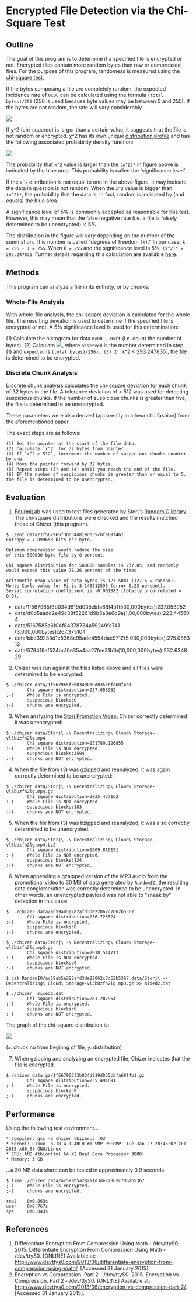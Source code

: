 # Encrypted File Detection via the Chi-Square Test

## Outline
The goal of this program is to determine if a specified file is encrypted or not. Encrypted files contain more random bytes than raw or compressed files. For the purpose of this program, randomess is measured using the [chi-square test](http://en.wikipedia.org/wiki/Chi-square_test).

If the bytes composing a file are completely random, the expected incidence rate of `0x00` can be calculated using the formula `(total bytes)/256` (256 is used because byte values may be between 0 and 255). If the bytes are not random, the rate will vary considerably.

![](http://upload.wikimedia.org/math/1/9/a/19a61a6c2844c76004d17666674c31df.png)

If χ^2 (chi-squared) is larger than a certain value, it suggests that the file is not random or encrypted. χ^2 has its own unique [distribution profile](http://en.wikipedia.org/wiki/Chi-squared_distribution) and has the following associated probability density function:

![](http://www.philender.com/courses/intro/notes3/xdist.gif)

The probability that `x^2` value is larger than the `(x^2)*` in figure above is indicated by the blue area. This probability is called the 'significance level'. 

If the `x^2` distribution is not equal to one in the above figure, it may indicate the data in question is not random. When the `x^2` value is bigger than `(x^2)*`, the probability that the data is, in fact, random is indicated by (and equals) the blue area.

A significance level of 5% is commonly accepted as reasonable for this test. However, this may mean that the false negative rate (i.e. a file is falsely determined to be unencrypted) is 5%.

The distribution in the figure will vary depending on the number of the summation. This number is called "degrees of freedom `(k)`." In our case, `k = 256 - 1 = 255`. When `k = 255` and the significance level is 5%, `(x^2)* = 293.247835`. Further details regarding this calculation are available [here](https://www.sist.ac.jp/~suganuma/cpp/2-bu/7-sho/C++/chi.txt).

## Methods
This program can analyze a file in its entirety, or by chunks:

### Whole-File Analysis

With whole-file analysis, the chi-square deviation is calculated for the whole file. The resulting deviation is used to determine if the specified file is encrypted or not. A 5% significance level is used for this determination:

   (1) Calculate the histogram for data `0x00 ~ 0xff` (i.e. count the number of bytes).
   (2) Calculate ![](http://upload.wikimedia.org/math/1/9/a/19a61a6c2844c76004d17666674c31df.png), where `observed` is the number determined in step (1) and `expected` is `(total bytes)/256).
   (3) If `x^2 < 293.247835`, the file is determined to be encrypted.

### Discrete Chunk Analysis

Discrete chunk analysis calculates the chi-square deviation for each chunk of 32 bytes in the file. A tolerance deviation of < 512 was used for detecting suspicious chunks. If the number of suspicious chunks is greater than five, the file is determined to be unencrypted.

These parameters were also derived (apparently in a heuristic fashion) from the [aforementioned paper](https://www.sist.ac.jp/~suganuma/cpp/2-bu/7-sho/C++/chi.txt).

The exact steps are as follows:

    (1) Set the pointer at the start of the file data.
    (2) Calculate `x^2` for 32 bytes from pointer.
    (3) If `x^2 > 512`, increment the number of suspecious chunks counter by one.
    (4) Move the pointer forward by 32 bytes.
    (5) Repeat steps (3) and (4) until you reach the end of the file.
    (6) IF the number of suspicious chunks is greater than or equal to 5, the file is determined to be unencrypted.

## Evaluation

1. [FourmiLab](http://www.fourmilab.ch/random/) was used to test files generated by Storj's [RandomIO library](https://github.com/Storj/RandomIO). The chi-square distributions were checked and the results matched those of Chizer (this program). 

```
$ ./ent data/1f567965f3b034d819d035cbfa68f4b1 
Entropy = 7.999658 bits per byte.

Optimum compression would reduce the size
of this 500000 byte file by 0 percent.

Chi square distribution for 500000 samples is 237.05, and randomly
would exceed this value 78.36 percent of the times.

Arithmetic mean value of data bytes is 127.5081 (127.5 = random).
Monte Carlo value for Pi is 3.148812595 (error 0.23 percent).
Serial correlation coefficient is -0.001882 (totally uncorrelated = 0.0).
```
* data/1f567965f3b034d819d035cbfa68f4b1(500,000bytes):237.053952
* data/d0d5aadd2e49c38f52261d9b5a3e6d9a(1,00,000bytes):223.445504
* data/5167585a6f04f84378734a59249fc741 (3,000,000bytes):267.375104
* data/bbd39238d1e5368c95ade4554dae9712(5,000,000bytes):275.085312
* data/578419af524bc10e35a4aa27fee31b1b(10,000,000bytes):232.634829

2. Chizer was run against the files listed above and all files were determined to be encrypted.

```
$ ./chizer data/1f567965f3b034d819d035cbfa68f4b1 
        Chi square distribution=237.053952
;-)     Whole File is encrypted.
        suspecious blocks:0
;-)     chunks are encrypted.
```

3. When analyzing the [Storj Promotion Video](https://www.youtube.com/watch?v=vl3bUzfn2lg), Chizer correctly determined it was unencrypted:

```
$../chizer data/Storj\ -\ Decentralizing\ Cloud\ Storage-vl3bUzfn2lg.mp4
        Chi square distribution=231780.126855
:-(     Whole File is NOT encrypted.
        suspecious blocks:3594
:-(     chunks are NOT encrypted.

```

4. When the file from (3) was gzipped and reanalyzed, it was again correctly determined to be unencrypted:

```
$ ./chizer data/Storj\ -\ Decentralizing\ Cloud\ Storage-vl3bUzfn2lg.mp4.gz 
        Chi square distribution=3035.437162
:-(     Whole File is NOT encrypted.
        suspecious blocks:183
:-(     chunks are NOT encrypted.
```

5. When the file from (3) was bzipped and reanalyzed, it was also correctly determined to be unencrypted.
```
$ ./chizer data/Storj\ -\ Decentralizing\ Cloud\ Storage-vl3bUzfn2lg.mp4.bz2 
        Chi square distribution=1809.816191
:-(     Whole File is NOT encrypted.
        suspecious blocks:134
:-(     chunks are NOT encrypted.
```

6. When appending a gzaipped version of the MP3 audio from the promotional video to 30 MB of data generated by `RandomIO`, the resulting data conglomeration was correctly determined to be unencrypted. In other words, an unencrypted payload was not able to "sneak by" detection in this case:

```
$  ./chizer data/ac59ab5a282afd3de22062c7d62b5367 
        Chi square distribution=236.723524
;-)     Whole File is encrypted.
        suspecious blocks:0
;-)     chunks are encrypted.

$ ./chizer data/Storj\ -\ Decentralizing\ Cloud\ Storage-vl3bUzfn2lg.mp3.gz 
        Chi square distribution=2018.514713
:-(     Whole File is NOT encrypted.
        suspecious blocks:6
:-(     chunks are NOT encrypted.

$ cat RandomIO/ac59ab5a282afd3de22062c7d62b5367 data/Storj\ -\ Decentralizing\ Cloud\ Storage-vl3bUzfn2lg.mp3.gz >> mixed2.dat

$ ./chizer  mixed2.dat 
        Chi square distribution=261.202954
;-)     Whole File is encrypted.
        suspecious blocks:6
:-(     chunks are NOT encrypted.
```

The graph of the chi-square distribution is:

![](http://i.imgur.com/G7hWfKu.png)

(`x`: chuck no from beginng of file, `y`: distribution)

7. When gzipping and analyzing an encrypted file, Chizer indicates that the file is encrypted.
```
$./chizer data.gz/1f567965f3b034d819d035cbfa68f4b1.gz 
        Chi square distribution=235.491691
;-)     Whole File is encrypted.
        suspecious blocks:0
;-)     chunks are encrypted.

```

## Performance

Using the following test environment...

    * Compiler: gcc -o chizer chizer.c -O3
    * Kernel: Linux  3.18.4-1-ARCH #1 SMP PREEMPT Tue Jan 27 20:45:02 CET 2015 x86_64 GNU/Linux
    * CPU: AMD Athlon(tm) 64 X2 Dual Core Processor 3800+
    * Memory: 3 GB

...a 30 MB data shard can be tested in approximately 0.9 seconds:

```
$ time ./chizer data/ac59ab5a282afd3de22062c7d62b5367
;-)     Whole File is encrypted.
;-)     chunks are encrypted.

real    0m0.863s
user    0m0.767s
sys     0m0.043s
```

## References
1. Differentiate Encryption From Compression Using Math - /dev/ttyS0. 2015. Differentiate Encryption From Compression Using Math - /dev/ttyS0. [ONLINE] Available at: http://www.devttys0.com/2013/06/differentiate-encryption-from-compression-using-math/. [Accessed 31 January 2015].
2. Encryption vs Compression, Part 2 - /dev/ttyS0. 2015. Encryption vs Compression, Part 2 - /dev/ttyS0. [ONLINE] Available at: http://www.devttys0.com/2013/06/encryption-vs-compression-part-2/. [Accessed 31 January 2015].
